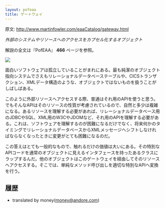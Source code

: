 ```yaml
---
layout: pofeaa
title: ゲートウェイ
---
```


原文: http://www.martinfowler.com/eaaCatalog/gateway.html

*外部のシステムやリソースへのアクセスをカプセル化するオブジェクト*

解説の全文は『PofEAA』 **466** ページを参照。

![](http://www.martinfowler.com/eaaCatalog/gatewaySketch.gif)

面白いソフトウェアは孤立していることがまれにある。最も純潔のオブジェクト指向システムでさえもリレーショナルデータベーステーブルや、CICSトランザクション、XMLデータ構造のような、オブジェクトではないものを扱うことがしばしばある。

このように外部リソースへアクセスする際、普通はそれ用のAPIを使うと思う。でもそんなAPIはそのリソースの性質が考慮されているので、自然と多少は複雑になる。あるリソースを理解する必要があれば、リレーショナルデータベース用のJDBCやSQL、XML用のW3CやJDOMなど、それ用のAPIを理解する必要がある。これは、ソフトウェアを理解するのが困難になるだけでなく、将来何かのタイミングでリレーショナルデータベースからXMLメッセージへシフトしなければならなくなったときに変更がとても困難になるのだ。

この答えはとても一般的なもので、触れるだけの価値は大いにある。その特別なAPIコードを通常のオブジェクトに見えるインタフェースを持ったあるクラスにラップするんだ。他のオブジェクトはこのゲートウェイを経由してそのリソースへアクセスする。そこでは、単純なメソッド呼び出しを適切な特別なAPIへ変換を行う。

## 履歴

- translated by money(money@andore.com)
